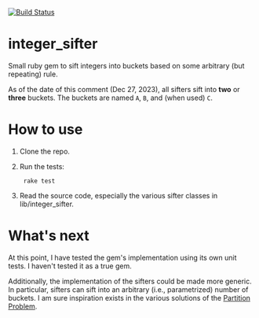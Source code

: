 [![Build Status](https://travis-ci.org/saleem/integer_sifter.svg?branch=master)](https://travis-ci.org/saleem/integer_sifter)

# integer_sifter
Small ruby gem to sift integers into buckets based on some arbitrary (but repeating) rule.

As of the date of this comment (Dec 27, 2023), all sifters sift into **two** or **three** buckets. The buckets are named `A`, `B`, and (when used) `C`.

# How to use

1. Clone the repo.

2. Run the tests:

        rake test

3. Read the source code, especially the various sifter classes in lib/integer_sifter.

# What's next
At this point, I have tested the gem's implementation using its own unit tests. I haven't tested it as a true gem. 

Additionally, the implementation of the sifters could be made more generic. In particular, sifters can sift into an arbitrary (i.e., parametrized) number of buckets. I am sure inspiration exists in the
various solutions of the [Partition Problem](https://en.wikipedia.org/wiki/Partition_problem).
